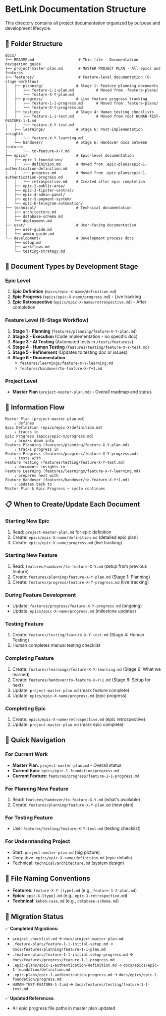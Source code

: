 # BetLink Documentation Structure

This directory contains all project documentation organized by purpose and development lifecycle.

## 📁 Folder Structure

```
docs/
├── README.md                    # This file - Documentation navigation guide  
├── project-master-plan.md       # MASTER PROJECT PLAN - All epics and features
├── features/                    # Feature-level documentation (6-stage workflow)
│   ├── planning/               # Stage 1: Feature planning documents
│   │   ├── feature-1-1-plan.md          # Moved from .feature-plans/
│   │   └── feature-X-Y-plan.md
│   ├── progress/               # Live feature progress tracking
│   │   ├── feature-1-1-progress.md      # Moved from .feature-plans/
│   │   └── feature-X-Y-progress.md
│   ├── testing/                # Stage 4: Human testing checklists
│   │   ├── feature-1-1-test.md          # Moved from root HUMAN-TEST-FEATURE-1-1.md
│   │   └── feature-X-Y-test.md
│   ├── learnings/              # Stage 6: Post-implementation insights
│   │   └── feature-X-Y-learning.md
│   └── handover/               # Stage 6: Handover docs between features
│       └── to-feature-X-Y.md
├── epics/                      # Epic-level documentation
│   ├── epic-1-foundation/
│   │   ├── definition.md       # Moved from .epic-plans/epic-1-authentication-definition.md
│   │   ├── progress.md         # Moved from .epic-plans/epic-1-authentication-progress.md
│   │   └── retrospective.md    # Created after epic completion
│   ├── epic-2-public-area/
│   ├── epic-3-tipster-central/
│   ├── epic-4-admin-panel/
│   ├── epic-5-payment-system/
│   └── epic-6-telegram-automation/
├── technical/                  # Technical documentation
│   ├── architecture.md
│   ├── database-schema.md
│   └── deployment.md
├── user/                       # User-facing documentation
│   ├── user-guide.md
│   └── admin-guide.md
└── development/                # Development process docs
    ├── setup.md
    ├── workflows.md
    └── testing-strategy.md
```

## 🎯 Document Types by Development Stage

### Epic Level
1. **Epic Definition** (`epics/epic-X-name/definition.md`)
2. **Epic Progress** (`epics/epic-X-name/progress.md`) - Live tracking
3. **Epic Retrospective** (`epics/epic-X-name/retrospective.md`) - After completion

### Feature Level (6-Stage Workflow)
1. **Stage 1 - Planning** (`features/planning/feature-X-Y-plan.md`)
2. **Stage 2 - Execution** (Code implementation - no specific doc)
3. **Stage 3 - AI Testing** (Automated tests in `/tests/features/`)
4. **Stage 4 - Human Testing** (`features/testing/feature-X-Y-test.md`)
5. **Stage 5 - Refinement** (Updates to testing doc or issues)
6. **Stage 6 - Documentation** 
   - `features/learnings/feature-X-Y-learning.md`
   - `features/handover/to-feature-X-Y+1.md`

### Project Level
- **Master Plan** (`project-master-plan.md`) - Overall roadmap and status

## 🔄 Information Flow

```
Master Plan (project-master-plan.md)
    ↓ defines
Epic Definition (epics/epic-X/definition.md)
    ↓ tracks in
Epic Progress (epics/epic-X/progress.md)
    ↓ breaks down into
Feature Planning (features/planning/feature-X-Y-plan.md)
    ↓ tracks progress in
Feature Progress (features/progress/feature-X-Y-progress.md)
    ↓ tests with
Feature Testing (features/testing/feature-X-Y-test.md)
    ↓ documents insights in
Feature Learning (features/learnings/feature-X-Y-learning.md)
    ↓ prepares next with
Feature Handover (features/handover/to-feature-X-Y+1.md)
    ↓ updates back to
Master Plan & Epic Progress ← cycle continues
```

## 📋 When to Create/Update Each Document

### Starting New Epic
1. Read: `project-master-plan.md` for epic definition
2. Create: `epics/epic-X-name/definition.md` (detailed epic plan)
3. Create: `epics/epic-X-name/progress.md` (live tracking)

### Starting New Feature
1. Read: `features/handover/to-feature-X-Y.md` (setup from previous feature)
2. Create: `features/planning/feature-X-Y-plan.md` (Stage 1: Planning)
3. Create: `features/progress/feature-X-Y-progress.md` (live tracking)

### During Feature Development
- Update: `features/progress/feature-X-Y-progress.md` (ongoing)
- Update: `epics/epic-X-name/progress.md` (milestone updates)

### Testing Feature
1. Create: `features/testing/feature-X-Y-test.md` (Stage 4: Human Testing)
2. Human completes manual testing checklist

### Completing Feature
1. Create: `features/learnings/feature-X-Y-learning.md` (Stage 6: What we learned)
2. Create: `features/handover/to-feature-X-Y+1.md` (Stage 6: Setup for next)
3. Update: `project-master-plan.md` (mark feature complete)
4. Update: `epics/epic-X-name/progress.md` (epic progress)

### Completing Epic
1. Create: `epics/epic-X-name/retrospective.md` (epic retrospective)
2. Update: `project-master-plan.md` (mark epic complete)

## 🎯 Quick Navigation

### For Current Work
- **Master Plan**: `project-master-plan.md` - Overall status
- **Current Epic**: `epics/epic-1-foundation/progress.md`
- **Current Feature**: `features/progress/feature-1-1-progress.md`

### For Planning New Feature
1. Read: `features/handover/to-feature-X-Y.md` (what's available)
2. Create: `features/planning/feature-X-Y-plan.md` (new plan)

### For Testing Feature
- Use: `features/testing/feature-X-Y-test.md` (testing checklist)

### For Understanding Project
- Start: `project-master-plan.md` (big picture)
- Deep dive: `epics/epic-X-name/definition.md` (epic details)
- Technical: `technical/architecture.md` (system design)

## 🔧 File Naming Conventions

- **Features**: `feature-X-Y-[type].md` (e.g., `feature-1-2-plan.md`)
- **Epics**: `epic-X-[type].md` (e.g., `epic-1-retrospective.md`)
- **Technical**: `kebab-case.md` (e.g., `database-schema.md`)

## 🚀 Migration Status

✅ **Completed Migrations:**
- `project_checklist.md` → `docs/project-master-plan.md`
- `.feature-plans/feature-1-1-initial-setup.md` → `docs/features/planning/feature-1-1-plan.md`
- `.feature-plans/feature-1-1-initial-setup-progress.md` → `docs/features/progress/feature-1-1-progress.md`
- `.epic-plans/epic-1-authentication-definition.md` → `docs/epics/epic-1-foundation/definition.md`
- `.epic-plans/epic-1-authentication-progress.md` → `docs/epics/epic-1-foundation/progress.md`
- `HUMAN-TEST-FEATURE-1-1.md` → `docs/features/testing/feature-1-1-test.md`

✅ **Updated References:**
- All epic progress file paths in master plan updated